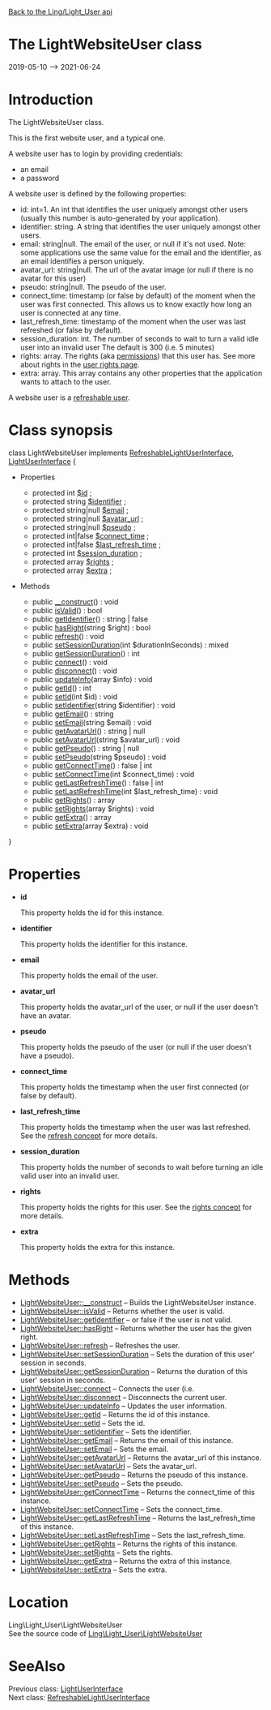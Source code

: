 [Back to the Ling/Light_User api](https://github.com/lingtalfi/Light_User/blob/master/doc/api/Ling/Light_User.md)



The LightWebsiteUser class
================
2019-05-10 --> 2021-06-24






Introduction
============

The LightWebsiteUser class.

This is the first website user, and a typical one.

A website user has to login by providing credentials:
- an email
- a password

A website user is defined by the following properties:

- id: int=1. An int that identifies the user uniquely amongst other users (usually this number is auto-generated by your application).
- identifier: string. A string that identifies the user uniquely amongst other users.
- email: string|null. The email of the user, or null if it's not used.
         Note: some applications use the same value for the email and the identifier, as an email
         identifies a person uniquely.
- avatar_url: string|null. The url of the avatar image (or null if there is no avatar for this user)
- pseudo: string|null. The pseudo of the user.
- connect_time: timestamp (or false by default) of the moment when the user was first connected.
             This allows us to know exactly how long an user is connected at any time.
- last_refresh_time: timestamp of the moment when the user was last refreshed (or false by default).
- session_duration: int. The number of seconds to wait to turn a valid idle user into an invalid user
             The default is 300 (i.e. 5 minutes)
- rights: array. The rights (aka [permissions](https://github.com/lingtalfi/Light_User/blob/master/doc/pages/permission-conception-notes.md)) that this user has. See more about rights in the [user rights page](https://github.com/lingtalfi/Light_User/blob/master/doc/pages/conception.md#its-all-about-rights).
- extra: array. This array contains any other properties that the application wants to attach to the user.





A website user is a [refreshable user](https://github.com/lingtalfi/Light_User/blob/master/doc/pages/conception.md#the-concept-of-refreshing-an-user).



Class synopsis
==============


class <span class="pl-k">LightWebsiteUser</span> implements [RefreshableLightUserInterface](https://github.com/lingtalfi/Light_User/blob/master/doc/api/Ling/Light_User/RefreshableLightUserInterface.md), [LightUserInterface](https://github.com/lingtalfi/Light_User/blob/master/doc/api/Ling/Light_User/LightUserInterface.md) {

- Properties
    - protected int [$id](#property-id) ;
    - protected string [$identifier](#property-identifier) ;
    - protected string|null [$email](#property-email) ;
    - protected string|null [$avatar_url](#property-avatar_url) ;
    - protected string|null [$pseudo](#property-pseudo) ;
    - protected int|false [$connect_time](#property-connect_time) ;
    - protected int|false [$last_refresh_time](#property-last_refresh_time) ;
    - protected int [$session_duration](#property-session_duration) ;
    - protected array [$rights](#property-rights) ;
    - protected array [$extra](#property-extra) ;

- Methods
    - public [__construct](https://github.com/lingtalfi/Light_User/blob/master/doc/api/Ling/Light_User/LightWebsiteUser/__construct.md)() : void
    - public [isValid](https://github.com/lingtalfi/Light_User/blob/master/doc/api/Ling/Light_User/LightWebsiteUser/isValid.md)() : bool
    - public [getIdentifier](https://github.com/lingtalfi/Light_User/blob/master/doc/api/Ling/Light_User/LightWebsiteUser/getIdentifier.md)() : string | false
    - public [hasRight](https://github.com/lingtalfi/Light_User/blob/master/doc/api/Ling/Light_User/LightWebsiteUser/hasRight.md)(string $right) : bool
    - public [refresh](https://github.com/lingtalfi/Light_User/blob/master/doc/api/Ling/Light_User/LightWebsiteUser/refresh.md)() : void
    - public [setSessionDuration](https://github.com/lingtalfi/Light_User/blob/master/doc/api/Ling/Light_User/LightWebsiteUser/setSessionDuration.md)(int $durationInSeconds) : mixed
    - public [getSessionDuration](https://github.com/lingtalfi/Light_User/blob/master/doc/api/Ling/Light_User/LightWebsiteUser/getSessionDuration.md)() : int
    - public [connect](https://github.com/lingtalfi/Light_User/blob/master/doc/api/Ling/Light_User/LightWebsiteUser/connect.md)() : void
    - public [disconnect](https://github.com/lingtalfi/Light_User/blob/master/doc/api/Ling/Light_User/LightWebsiteUser/disconnect.md)() : void
    - public [updateInfo](https://github.com/lingtalfi/Light_User/blob/master/doc/api/Ling/Light_User/LightWebsiteUser/updateInfo.md)(array $info) : void
    - public [getId](https://github.com/lingtalfi/Light_User/blob/master/doc/api/Ling/Light_User/LightWebsiteUser/getId.md)() : int
    - public [setId](https://github.com/lingtalfi/Light_User/blob/master/doc/api/Ling/Light_User/LightWebsiteUser/setId.md)(int $id) : void
    - public [setIdentifier](https://github.com/lingtalfi/Light_User/blob/master/doc/api/Ling/Light_User/LightWebsiteUser/setIdentifier.md)(string $identifier) : void
    - public [getEmail](https://github.com/lingtalfi/Light_User/blob/master/doc/api/Ling/Light_User/LightWebsiteUser/getEmail.md)() : string
    - public [setEmail](https://github.com/lingtalfi/Light_User/blob/master/doc/api/Ling/Light_User/LightWebsiteUser/setEmail.md)(string $email) : void
    - public [getAvatarUrl](https://github.com/lingtalfi/Light_User/blob/master/doc/api/Ling/Light_User/LightWebsiteUser/getAvatarUrl.md)() : string | null
    - public [setAvatarUrl](https://github.com/lingtalfi/Light_User/blob/master/doc/api/Ling/Light_User/LightWebsiteUser/setAvatarUrl.md)(string $avatar_url) : void
    - public [getPseudo](https://github.com/lingtalfi/Light_User/blob/master/doc/api/Ling/Light_User/LightWebsiteUser/getPseudo.md)() : string | null
    - public [setPseudo](https://github.com/lingtalfi/Light_User/blob/master/doc/api/Ling/Light_User/LightWebsiteUser/setPseudo.md)(string $pseudo) : void
    - public [getConnectTime](https://github.com/lingtalfi/Light_User/blob/master/doc/api/Ling/Light_User/LightWebsiteUser/getConnectTime.md)() : false | int
    - public [setConnectTime](https://github.com/lingtalfi/Light_User/blob/master/doc/api/Ling/Light_User/LightWebsiteUser/setConnectTime.md)(int $connect_time) : void
    - public [getLastRefreshTime](https://github.com/lingtalfi/Light_User/blob/master/doc/api/Ling/Light_User/LightWebsiteUser/getLastRefreshTime.md)() : false | int
    - public [setLastRefreshTime](https://github.com/lingtalfi/Light_User/blob/master/doc/api/Ling/Light_User/LightWebsiteUser/setLastRefreshTime.md)(int $last_refresh_time) : void
    - public [getRights](https://github.com/lingtalfi/Light_User/blob/master/doc/api/Ling/Light_User/LightWebsiteUser/getRights.md)() : array
    - public [setRights](https://github.com/lingtalfi/Light_User/blob/master/doc/api/Ling/Light_User/LightWebsiteUser/setRights.md)(array $rights) : void
    - public [getExtra](https://github.com/lingtalfi/Light_User/blob/master/doc/api/Ling/Light_User/LightWebsiteUser/getExtra.md)() : array
    - public [setExtra](https://github.com/lingtalfi/Light_User/blob/master/doc/api/Ling/Light_User/LightWebsiteUser/setExtra.md)(array $extra) : void

}




Properties
=============

- <span id="property-id"><b>id</b></span>

    This property holds the id for this instance.
    
    

- <span id="property-identifier"><b>identifier</b></span>

    This property holds the identifier for this instance.
    
    

- <span id="property-email"><b>email</b></span>

    This property holds the email of the user.
    
    

- <span id="property-avatar_url"><b>avatar_url</b></span>

    This property holds the avatar_url of the user, or null if the user doesn't have an avatar.
    
    

- <span id="property-pseudo"><b>pseudo</b></span>

    This property holds the pseudo of the user (or null if the user doesn't have a pseudo).
    
    

- <span id="property-connect_time"><b>connect_time</b></span>

    This property holds the timestamp when the user first connected (or false by default).
    
    

- <span id="property-last_refresh_time"><b>last_refresh_time</b></span>

    This property holds the timestamp when the user was last refreshed.
    See the [refresh concept](https://github.com/lingtalfi/Light_User/blob/master/doc/pages/conception.md#the-concept-of-refreshing-an-user) for more details.
    
    

- <span id="property-session_duration"><b>session_duration</b></span>

    This property holds the number of seconds to wait before turning an idle valid user into
    an invalid user.
    
    

- <span id="property-rights"><b>rights</b></span>

    This property holds the rights for this user.
    See the [rights concept](https://github.com/lingtalfi/Light_User/blob/master/doc/pages/conception.md#its-all-about-rights) for more details.
    
    

- <span id="property-extra"><b>extra</b></span>

    This property holds the extra for this instance.
    
    



Methods
==============

- [LightWebsiteUser::__construct](https://github.com/lingtalfi/Light_User/blob/master/doc/api/Ling/Light_User/LightWebsiteUser/__construct.md) &ndash; Builds the LightWebsiteUser instance.
- [LightWebsiteUser::isValid](https://github.com/lingtalfi/Light_User/blob/master/doc/api/Ling/Light_User/LightWebsiteUser/isValid.md) &ndash; Returns whether the user is valid.
- [LightWebsiteUser::getIdentifier](https://github.com/lingtalfi/Light_User/blob/master/doc/api/Ling/Light_User/LightWebsiteUser/getIdentifier.md) &ndash; or false if the user is not valid.
- [LightWebsiteUser::hasRight](https://github.com/lingtalfi/Light_User/blob/master/doc/api/Ling/Light_User/LightWebsiteUser/hasRight.md) &ndash; Returns whether the user has the given right.
- [LightWebsiteUser::refresh](https://github.com/lingtalfi/Light_User/blob/master/doc/api/Ling/Light_User/LightWebsiteUser/refresh.md) &ndash; Refreshes the user.
- [LightWebsiteUser::setSessionDuration](https://github.com/lingtalfi/Light_User/blob/master/doc/api/Ling/Light_User/LightWebsiteUser/setSessionDuration.md) &ndash; Sets the duration of this user' session in seconds.
- [LightWebsiteUser::getSessionDuration](https://github.com/lingtalfi/Light_User/blob/master/doc/api/Ling/Light_User/LightWebsiteUser/getSessionDuration.md) &ndash; Returns the duration of this user' session in seconds.
- [LightWebsiteUser::connect](https://github.com/lingtalfi/Light_User/blob/master/doc/api/Ling/Light_User/LightWebsiteUser/connect.md) &ndash; Connects the user (i.e.
- [LightWebsiteUser::disconnect](https://github.com/lingtalfi/Light_User/blob/master/doc/api/Ling/Light_User/LightWebsiteUser/disconnect.md) &ndash; Disconnects the current user.
- [LightWebsiteUser::updateInfo](https://github.com/lingtalfi/Light_User/blob/master/doc/api/Ling/Light_User/LightWebsiteUser/updateInfo.md) &ndash; Updates the user information.
- [LightWebsiteUser::getId](https://github.com/lingtalfi/Light_User/blob/master/doc/api/Ling/Light_User/LightWebsiteUser/getId.md) &ndash; Returns the id of this instance.
- [LightWebsiteUser::setId](https://github.com/lingtalfi/Light_User/blob/master/doc/api/Ling/Light_User/LightWebsiteUser/setId.md) &ndash; Sets the id.
- [LightWebsiteUser::setIdentifier](https://github.com/lingtalfi/Light_User/blob/master/doc/api/Ling/Light_User/LightWebsiteUser/setIdentifier.md) &ndash; Sets the identifier.
- [LightWebsiteUser::getEmail](https://github.com/lingtalfi/Light_User/blob/master/doc/api/Ling/Light_User/LightWebsiteUser/getEmail.md) &ndash; Returns the email of this instance.
- [LightWebsiteUser::setEmail](https://github.com/lingtalfi/Light_User/blob/master/doc/api/Ling/Light_User/LightWebsiteUser/setEmail.md) &ndash; Sets the email.
- [LightWebsiteUser::getAvatarUrl](https://github.com/lingtalfi/Light_User/blob/master/doc/api/Ling/Light_User/LightWebsiteUser/getAvatarUrl.md) &ndash; Returns the avatar_url of this instance.
- [LightWebsiteUser::setAvatarUrl](https://github.com/lingtalfi/Light_User/blob/master/doc/api/Ling/Light_User/LightWebsiteUser/setAvatarUrl.md) &ndash; Sets the avatar_url.
- [LightWebsiteUser::getPseudo](https://github.com/lingtalfi/Light_User/blob/master/doc/api/Ling/Light_User/LightWebsiteUser/getPseudo.md) &ndash; Returns the pseudo of this instance.
- [LightWebsiteUser::setPseudo](https://github.com/lingtalfi/Light_User/blob/master/doc/api/Ling/Light_User/LightWebsiteUser/setPseudo.md) &ndash; Sets the pseudo.
- [LightWebsiteUser::getConnectTime](https://github.com/lingtalfi/Light_User/blob/master/doc/api/Ling/Light_User/LightWebsiteUser/getConnectTime.md) &ndash; Returns the connect_time of this instance.
- [LightWebsiteUser::setConnectTime](https://github.com/lingtalfi/Light_User/blob/master/doc/api/Ling/Light_User/LightWebsiteUser/setConnectTime.md) &ndash; Sets the connect_time.
- [LightWebsiteUser::getLastRefreshTime](https://github.com/lingtalfi/Light_User/blob/master/doc/api/Ling/Light_User/LightWebsiteUser/getLastRefreshTime.md) &ndash; Returns the last_refresh_time of this instance.
- [LightWebsiteUser::setLastRefreshTime](https://github.com/lingtalfi/Light_User/blob/master/doc/api/Ling/Light_User/LightWebsiteUser/setLastRefreshTime.md) &ndash; Sets the last_refresh_time.
- [LightWebsiteUser::getRights](https://github.com/lingtalfi/Light_User/blob/master/doc/api/Ling/Light_User/LightWebsiteUser/getRights.md) &ndash; Returns the rights of this instance.
- [LightWebsiteUser::setRights](https://github.com/lingtalfi/Light_User/blob/master/doc/api/Ling/Light_User/LightWebsiteUser/setRights.md) &ndash; Sets the rights.
- [LightWebsiteUser::getExtra](https://github.com/lingtalfi/Light_User/blob/master/doc/api/Ling/Light_User/LightWebsiteUser/getExtra.md) &ndash; Returns the extra of this instance.
- [LightWebsiteUser::setExtra](https://github.com/lingtalfi/Light_User/blob/master/doc/api/Ling/Light_User/LightWebsiteUser/setExtra.md) &ndash; Sets the extra.





Location
=============
Ling\Light_User\LightWebsiteUser<br>
See the source code of [Ling\Light_User\LightWebsiteUser](https://github.com/lingtalfi/Light_User/blob/master/LightWebsiteUser.php)



SeeAlso
==============
Previous class: [LightUserInterface](https://github.com/lingtalfi/Light_User/blob/master/doc/api/Ling/Light_User/LightUserInterface.md)<br>Next class: [RefreshableLightUserInterface](https://github.com/lingtalfi/Light_User/blob/master/doc/api/Ling/Light_User/RefreshableLightUserInterface.md)<br>
